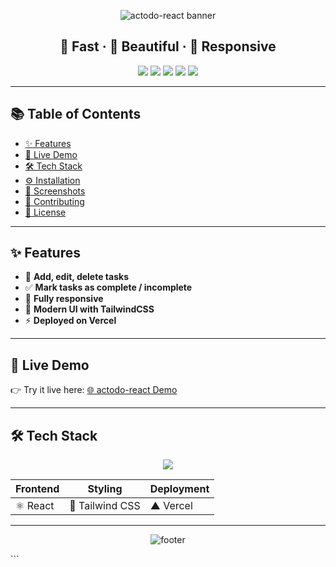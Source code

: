 <!-- Hero Animated Banner -->
<p align="center">
  <img src="https://capsule-render.vercel.app/api?type=waving&height=200&color=gradient&text=📝+actodo-react&fontSize=50&fontAlign=50&fontAlignY=40&desc=A+Modern+ToDo+App+with+React+%26+TailwindCSS&descAlign=50&descAlignY=70" alt="actodo-react banner">
</p>

<h2 align="center">🚀 Fast · 🎨 Beautiful · 📱 Responsive</h2>  

<p align="center">
  <a href="https://actodo-react-theta-five.vercel.app"><img src="https://img.shields.io/badge/🌐 Live Demo-00C4FF?style=for-the-badge&logo=vercel&logoColor=white" /></a>
  <a href="https://github.com/jegan8172/actodo-react/stargazers"><img src="https://img.shields.io/github/stars/jegan8172/actodo-react?style=for-the-badge&logo=github&color=yellow" /></a>
  <a href="https://github.com/jegan8172/actodo-react/network/members"><img src="https://img.shields.io/github/forks/jegan8172/actodo-react?style=for-the-badge&logo=github&color=orange" /></a>
  <a href="https://github.com/jegan8172/actodo-react/issues"><img src="https://img.shields.io/github/issues/jegan8172/actodo-react?style=for-the-badge&logo=github&color=red" /></a>
  <a href="https://github.com/jegan8172/actodo-react/blob/main/LICENSE"><img src="https://img.shields.io/github/license/jegan8172/actodo-react?style=for-the-badge&color=brightgreen" /></a>
</p>

---

## 📚 Table of Contents  

- [✨ Features](#-features)  
- [🎥 Live Demo](#-live-demo-animated-preview)  
- [🛠 Tech Stack](#-tech-stack)  
- [⚙️ Installation](#️-installation)  
- [📸 Screenshots](#-screenshots)  
- [🤝 Contributing](#-contributing)  
- [📜 License](#-license)  

---

## ✨ Features  

- 🎯 **Add, edit, delete tasks**  
- ✅ **Mark tasks as complete / incomplete**  
- 📱 **Fully responsive**  
- 🎨 **Modern UI with TailwindCSS**  
- ⚡ **Deployed on Vercel**  

---

## 🎥 Live Demo
 
 👉 Try it live here: [🌐 actodo-react Demo](https://actodo-react-theta-five.vercel.app)  

---

## 🛠 Tech Stack  

<p align="center">
  <img src="https://skillicons.dev/icons?i=react,tailwind,vercel,git,github,vscode" />
</p>  

| Frontend | Styling | Deployment |
|----------|----------|------------|
| ⚛️ React | 🎨 Tailwind CSS | ▲ Vercel |  

---

<p align="center"> <img src="https://capsule-render.vercel.app/api?type=waving&height=120&color=gradient&text=⭐+Star+this+repo+if+you+like+it!+⭐&fontAlign=50&fontAlignY=40" alt="footer"> </p> ```

